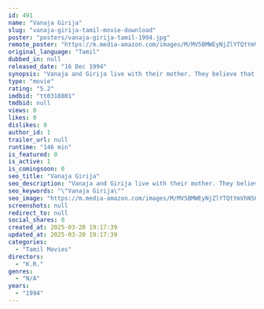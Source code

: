 ```yaml
---
id: 491
name: "Vanaja Girija"
slug: "vanaja-girija-tamil-movie-download"
poster: "posters/vanaja-girija-tamil-1994.jpg"
remote_poster: "https://m.media-amazon.com/images/M/MV5BMWEyNjZlYTQtYmVhNS00MzZlLWJhYTMtMGRkMGE2MzQ5OGJlXkEyXkFqcGdeQXVyNTM3MDMyMDQ@._V1_SX300.jpg"
original_language: "Tamil"
dubbed_in: null
released_date: "16 Dec 1994"
synopsis: "Vanaja and Girija live with their mother. They believe that Ramanathan has forced their father to abandon them and vow to isolate and alienate Ramanathan from his family."
type: "movie"
rating: "5.2"
imdbid: "tt0318801"
tmdbid: null
views: 0
likes: 0
dislikes: 0
author_id: 1
trailer_url: null
runtime: "146 min"
is_featured: 0
is_active: 1
is_comingsoon: 0
seo_title: "Vanaja Girija"
seo_description: "Vanaja and Girija live with their mother. They believe that Ramanathan has forced their father to abandon them and vow to isolate and alienate Ramanathan from his family."
seo_keywords: "\"Vanaja Girija\""
seo_image: "https://m.media-amazon.com/images/M/MV5BMWEyNjZlYTQtYmVhNS00MzZlLWJhYTMtMGRkMGE2MzQ5OGJlXkEyXkFqcGdeQXVyNTM3MDMyMDQ@._V1_SX300.jpg"
screenshots: null
redirect_to: null
social_shares: 0
created_at: 2025-03-20 19:17:39
updated_at: 2025-03-20 19:17:39
categories:
  - "Tamil Movies"
directors:
  - "K.R."
genres:
  - "N/A"
years:
  - "1994"
---
```


